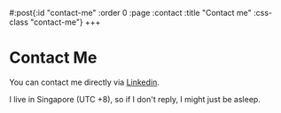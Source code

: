 #:post{:id "contact-me"
       :order 0
       :page :contact
       :title "Contact me"
       :css-class "contact-me"}
+++
# Contact Me

You can contact me directly via [Linkedin](https://www.linkedin.com/in/blanchardloic).

I live in Singapore (UTC +8), so if I don't reply, I might just be asleep.